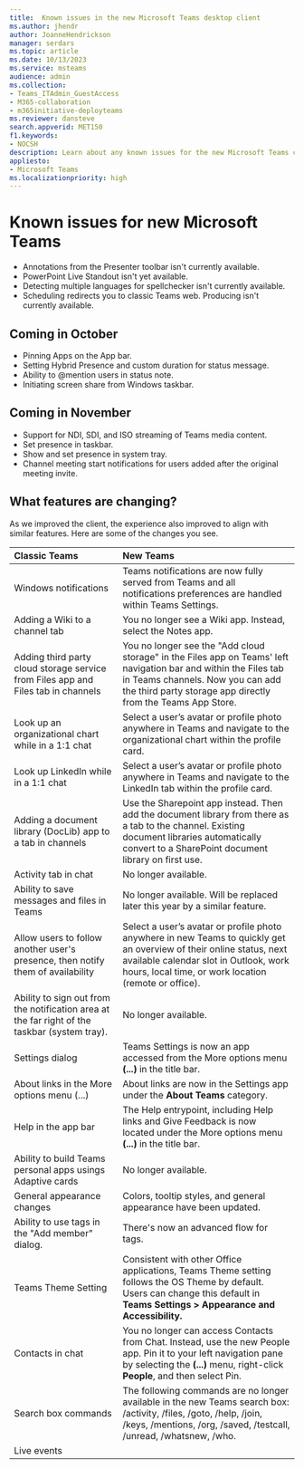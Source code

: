 ```yaml
---
title:  Known issues in the new Microsoft Teams desktop client
ms.author: jhendr
author: JoanneHendrickson
manager: serdars
ms.topic: article
ms.date: 10/13/2023
ms.service: msteams
audience: admin
ms.collection: 
- Teams_ITAdmin_GuestAccess
- M365-collaboration
- m365initiative-deployteams
ms.reviewer: dansteve
search.appverid: MET150
f1.keywords:
- NOCSH
description: Learn about any known issues for the new Microsoft Teams client. 
appliesto: 
- Microsoft Teams
ms.localizationpriority: high
---
```

# Known issues for new Microsoft Teams

- Annotations from the Presenter toolbar isn't currently available.
- PowerPoint Live Standout isn't yet available.
- Detecting multiple languages for spellchecker isn't currently available.
- Scheduling redirects you to classic Teams web. Producing isn't currently available.

## Coming in October

- Pinning Apps on the App bar.
- Setting Hybrid Presence and custom duration for status message.
- Ability to @mention users in status note.
- Initiating screen share from Windows taskbar.

## Coming in November

- Support for NDI, SDI, and ISO streaming of Teams media content.
- Set presence in taskbar.
- Show and set presence in system tray.
- Channel meeting start notifications for users added after the original meeting invite.

## What features are changing?

As we improved the client, the experience also improved to align with similar features. Here are some of the changes you see.

|Classic Teams|New Teams|
|:-----|:-----|
|Windows notifications| Teams notifications are now fully served from Teams and all notifications preferences are handled within Teams Settings.|
|Adding a Wiki to a channel tab|You no longer see a Wiki app. Instead, select the Notes app.|
|Adding third party cloud storage service from Files app and Files tab in channels|You no longer see the "Add cloud storage" in the Files app on Teams' left navigation bar and within the Files tab in Teams channels. Now you can add the third party storage app directly from the Teams App Store.|
|Look up an organizational chart while in a 1:1 chat |Select a user’s avatar or profile photo anywhere in Teams and navigate to the organizational chart within the profile card.|
|Look up LinkedIn while in a 1:1 chat | Select a user’s avatar or profile photo anywhere in Teams and navigate to the LinkedIn tab within the profile card.|
|Adding a document library (DocLib) app to a tab in channels|Use the Sharepoint app instead. Then add the document library from there as a tab to the channel. Existing document libraries automatically convert to a SharePoint document library on first use.|
|Activity tab in chat| No longer available.|
|Ability to save messages and files in Teams|No longer available. Will be replaced later this year by a similar feature.|
|Allow users to follow another user's presence, then notify them of availability|Select a user’s avatar or profile photo anywhere in new Teams to quickly get an overview of their online status, next available calendar slot in Outlook, work hours, local time, or work location (remote or office).|
|Ability to sign out from the notification area at the far right of the taskbar (system tray). |No longer available.|
|Settings dialog|Teams Settings is now an app accessed from the More options menu **(...)** in the title bar. |
|About links in the More options menu (...) |About links are now in the Settings app under the **About Teams** category.|
|Help in the app bar|The Help entrypoint, including Help links and Give Feedback is now located under the More options menu **(...)** in the title bar.|
|Ability to build Teams personal apps usings Adaptive cards|No longer available.|
|General appearance changes|Colors, tooltip styles, and general appearance have been updated.|
|Ability to use tags in the "Add member" dialog.|There's now an advanced flow for tags.|
|Teams Theme Setting|Consistent with other Office applications, Teams Theme setting follows the OS Theme by default. Users can change this default in **Teams Settings > Appearance and Accessibility.**|
|Contacts in chat|You no longer can access Contacts from Chat. Instead, use the new People app. Pin it to your left navigation pane by selecting  the **(...)** menu, right-click **People**, and then select Pin.|
|Search box commands  |The following commands are no longer available in the new Teams search box:</br> /activity, /files, /goto, /help, /join, /keys, /mentions, /org, /saved, /testcall, /unread, /whatsnew, /who.|
|Live events